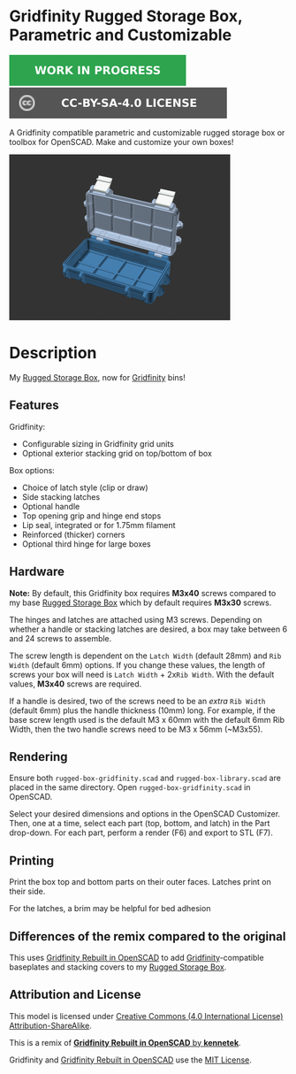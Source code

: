 # Gridfinity Rugged Storage Box, Parametric and Customizable

![This model is a work in progress][work-in-progress-badge]
[![CC-BY-SA-4.0 license][license-badge]][license]

A Gridfinity compatible parametric and customizable rugged storage box or
toolbox for OpenSCAD. Make and customize your own boxes!

![Renders animation showing various box sizes](images/readme/demo-dimensions.gif)

# Description

My [Rugged Storage Box][rugged-box-base-model], now for [Gridfinity][gridfinity]
bins!

## Features

Gridfinity:

* Configurable sizing in Gridfinity grid units
* Optional exterior stacking grid on top/bottom of box

Box options:

* Choice of latch style (clip or draw)
* Side stacking latches
* Optional handle
* Top opening grip and hinge end stops
* Lip seal, integrated or for 1.75mm filament
* Reinforced (thicker) corners
* Optional third hinge for large boxes

## Hardware

**Note:** By default, this Gridfinity box requires **M3x40** screws compared to
my base [Rugged Storage Box][rugged-box-base-model] which by default requires
**M3x30** screws.

The hinges and latches are attached using M3 screws. Depending on whether a
handle or stacking latches are desired, a box may take between 6 and 24 screws
to assemble.

The screw length is dependent on the `Latch Width` (default 28mm) and
`Rib Width` (default 6mm) options. If you change these values, the length of
screws your box will need is `Latch Width` + 2x`Rib Width`. With the default
values, **M3x40** screws are required.

If a handle is desired, two of the screws need to be an *extra* `Rib Width`
(default 6mm) plus the handle thickness (10mm) long. For example, if the base
screw length used is the default M3 x 60mm with the default 6mm Rib Width, then
the two handle screws need to be M3 x 56mm (~M3x55).

## Rendering

Ensure both `rugged-box-gridfinity.scad` and `rugged-box-library.scad` are
placed in the same directory. Open `rugged-box-gridfinity.scad` in OpenSCAD.

Select your desired dimensions and options in the OpenSCAD Customizer. Then, one
at a time, select each part (top, bottom, and latch) in the Part drop-down. For
each part, perform a render (F6) and export to STL (F7).

## Printing

Print the box top and bottom parts on their outer faces. Latches print on their
side.

For the latches, a brim may be helpful for bed adhesion

## Differences of the remix compared to the original

This uses [Gridfinity Rebuilt in OpenSCAD][gridfinity-rebuilt-openscad] to add
[Gridfinity][gridfinity]-compatible baseplates and stacking covers to my
[Rugged Storage Box][rugged-box-base-model].

## Attribution and License

This model is licensed under [Creative Commons (4.0 International License) Attribution-ShareAlike][license].

This is a remix of
[**Gridfinity Rebuilt in OpenSCAD** by **kennetek**][gridfinity-rebuilt-openscad].

Gridfinity and [Gridfinity Rebuilt in OpenSCAD][gridfinity-rebuilt-openscad]
use the [MIT License][gridfinity-license].

[customizable-penguin-case-by-ctag]: https://www.thingiverse.com/thing:4852352
[gridfinity-license]: LICENSE.gridfinity
[gridfinity-rebuilt-openscad]: https://github.com/kennetek/gridfinity-rebuilt-openscad
[gridfinity]: https://www.youtube.com/watch?v=ra_9zU-mnl8
[license-badge]: /_static/license-badge-cc-by-sa-4.0.svg
[license]: http://creativecommons.org/licenses/by-sa/4.0/
[openscad]: https://openscad.org
[printables-badge]: /_static/printables-badge.png
[printables-model]: https://www.printables.com/model/637028
[rugged-box-base-model]: ../../rugged-box/
[work-in-progress-badge]: /_static/work-in-progress-badge.svg
